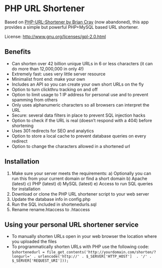 # PHP URL Shortener

Based on [PHP-URL-Shortener by Brian Cray](https://github.com/briancray/PHP-URL-Shortener) (now abandoned), this app provides a simple but powerful PHP+MySQL based URL shortener.

License: http://www.gnu.org/licenses/gpl-2.0.html

## Benefits

- Can shorten over 42 billion unique URLs in 6 or less characters (it can do more than 12,000,000 in only 4!)
- Extremely fast: uses very little server resource
- Minimalist front end: make your own
- Includes an API so you can create your own short URLs on the fly
- Option to turn clickthru tracking on and off
- Option to limit usage to 1 IP address for personal use and to prevent spamming from others
- Only uses alphanumeric characters so all browsers can interpret the URL
- Secure: several data filters in place to prevent SQL injection hacks
- Option to check if the URL is real (doesn’t respond with a 404) before shortening
- Uses 301 redirects for SEO and analytics
- Option to store a local cache to prevent database queries on every redirect
- Option to change the characters allowed in a shortened url

## Installation

1. Make sure your server meets the requirements:
    a) Optionally you can run this from your current domain or find a short domain
    b) Apache (latest)
    c) PHP (latest)
    d) MySQL (latest)
    e) Access to run SQL queries for installation
2. Download or clone the PHP URL shortener script to your web server
3. Update the database info in config.php
4. Run the SQL included in shortenedurls.sql
6. Rename rename.htaccess to .htaccess

## Using your personal URL shortener service

- To manually shorten URLs open in your web browser the location where you uploaded the files
- To programmatically shorten URLs with PHP use the following code:
    `$shortenedurl = file_get_contents('http://yourdomain.com/shorten/?longurl=' . urlencode('http://' . $_SERVER['HTTP_HOST']  . '/' . $_SERVER['REQUEST_URI']));`
